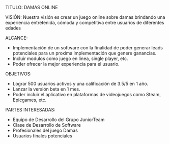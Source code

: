 TITULO: DAMAS ONLINE

VISIÓN:  Nuestra visión es crear un juego online sobre damas brindando una experiencia entretenida, cómoda y competitiva entre usuarios de diferentes edades

ALCANCE:  
- Implementación de un software con la finalidad de poder generar leads potenciales para un proxima implementación que genere ganancias.
- Incluir modulos como juego en linea, single player, etc.
- Poder ofrecer la mejor experiencia para el usuario.
  
OBJETIVOS:  
- Lograr 500 usuarios activos y una calificación de 3.5/5 en 1 año.
- Lanzar la versión beta en 1 mes.
- Poder incluir el aplicativo en plataformas de videojuegos como Steam, Epicgames, etc.

PARTES INTERESADAS:
- Equipo de Desarrollo del Grupo JuniorTeam
- Clase de Desarrollo de Software
- Profesionales del juego Damas
- Usuarios finales potenciales




